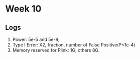 # Week 10

## Logs
1. Power: 5e-5 and 5e-8;
2. Type I Error: X2, fraction, number of False Positive(P<1e-4)
3. Memory reserved for Plink: 1G; others 8G.